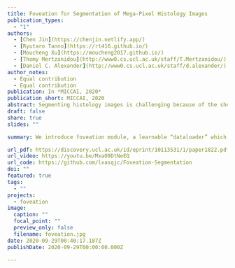 ```yaml
---
title: Foveation for Segmentation of Mega-Pixel Histology Images
publication_types:
  - "1"
authors:
  - [Chen Jin](https://chenjin.netlify.app/)
  - [Ryutaro Tanno](https://rt416.github.io/)
  - [Moucheng Xu](https://moucheng2017.github.io/)
  - [Thomy Mertzanidou](http://www0.cs.ucl.ac.uk/staff/T.Mertzanidou/)
  - [Daniel C. Alexander](http://www0.cs.ucl.ac.uk/staff/d.alexander/)
author_notes:
  - Equal contribution
  - Equal contribution
publication: In *MICCAI, 2020*
publication_short: MICCAI, 2020
abstract: Segmenting histology images is challenging because of the sheer size of the images with millions or even billions of pixels. Typical solutions include dividing input images into patches of fixed size and/or down-sampling to meet memory constraints. Such operations incur information loss in the field-of-view (FoV) i.e., spatial coverage and the image resolution. The impact on segmentation performance is, however, as yet understudied. In this work, we start with a motivational experiment which demonstrates that the trade-off between FoV and resolution affects the segmentation performance on ultra-high resolution images—and furthermore, its influence also varies spatially according to the local patterns in different areas. We then introduce foveation module, a learnable “dataloader” which, for a given ultra-high resolution image, adaptively chooses the appropriate configuration (FoV/resolution trade-off) of the input patch to feed to the downstream segmentation model at each spatial location of the image. The foveation module is jointly trained with the segmentation network to maximise the task performance. We demonstrate on three publicly available high-resolution image datasets that the foveation module consistently improves segmentation performance over the cases trained with patches of fixed FoV/resolution trade-off. Our approach achieves the SoTA performance on the DeepGlobe aerial image dataset. On the Gleason2019 histopathology dataset, our model achieves better segmentation accuracy for the two most clinically important and ambiguous classes (Gleason Grade 3 and 4) than the top performers in the challenge by 13.1% and 7.5%, and improves on the average performance of 6 human experts by 6.5% and 7.5%. Our code and trained models are available at [https://github.com/lxasqjc/Foveation-Segmentation](https://github.com/lxasqjc/Foveation-Segmentation).
draft: false
share: true
slides: ""

summary: We introduce foveation module, a learnable “dataloader” which, for a given ultra-high resolution image, adaptively chooses the appropriate configuration (FoV/resolution trade-off) of the input patch to feed to the downstream segmentation model at each spatial location of the image.

url_pdf: https://discovery.ucl.ac.uk/id/eprint/10113531/1/paper1822.pdf
url_video: https://youtu.be/MxaO9DtNeEQ
url_code: https://github.com/lxasqjc/Foveation-Segmentation
doi: ""
featured: true
tags:
  - ""
projects:
  - foveation
image:
  caption: ""
  focal_point: ""
  preview_only: false
  filename: foveation.jpg
date: 2020-09-29T00:40:17.187Z
publishDate: 2020-09-29T00:00:00.000Z

---
```


<!-- {{% callout note %}}
Click the *Cite* button above to demo the feature to enable visitors to import publication metadata into their reference management software.
{{% /callout %}}

{{% callout note %}}
Create your slides in Markdown - click the *Slides* button to check out the example.
{{% /callout %}} -->

<!-- Supplementary notes can be added here, including [code, math, and images](https://wowchemy.com/docs/writing-markdown-latex/). -->
